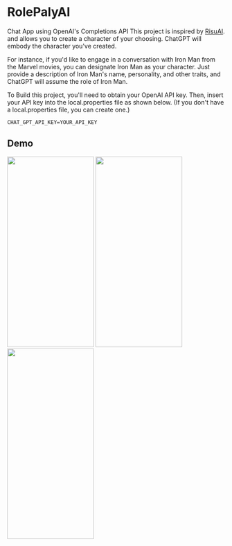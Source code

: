 # RolePalyAI
Chat App using OpenAI's Completions API
This project is inspired by [RisuAI](https://github.com/kwaroran/RisuAI). and allows you to create a character of your choosing. ChatGPT will embody the character you've created.

For instance, if you'd like to engage in a conversation with Iron Man from the Marvel movies, you can designate Iron Man as your character. Just provide a description of Iron Man's name, personality, and other traits, and ChatGPT will assume the role of Iron Man.

To Build this project, you'll need to obtain your OpenAI API key. Then, insert your API key into the local.properties file as shown below. (If you don't have a local.properties file, you can create one.)


```
CHAT_GPT_API_KEY=YOUR_API_KEY
```

## Demo
<img src="https://github.com/bso112/RolePlayAI/assets/40523630/7c0b6bb1-5583-4438-b607-7ef876981e47" width="200" height="440"/>
<img src="https://github.com/bso112/RolePlayAI/assets/40523630/a3a26d86-570b-45fa-be95-fc2ea93df094" width="200" height="440"/>
<img src="https://github.com/bso112/RolePlayAI/assets/40523630/c4b825d7-3e6f-4b03-84e6-d4e969081475" width="200" height="440"/>



